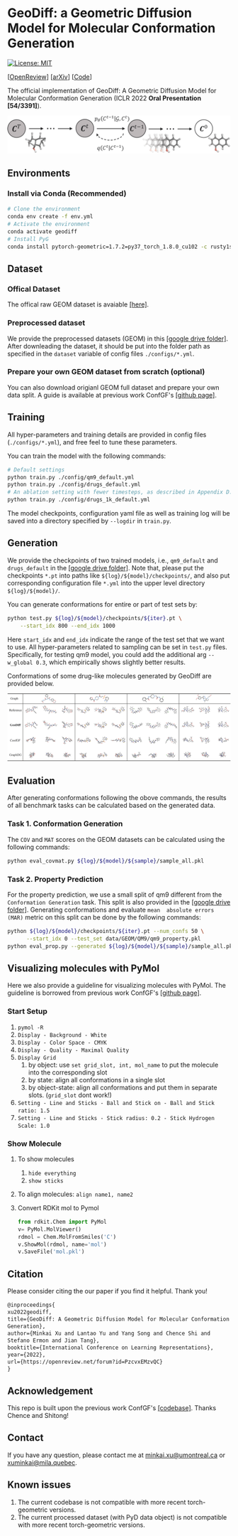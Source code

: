 # GeoDiff: a Geometric Diffusion Model for Molecular Conformation Generation

[![License: MIT](https://img.shields.io/badge/License-MIT-yellow.svg)](https://github.com/MinkaiXu/GeoDiff/blob/main/LICENSE)

[[OpenReview](https://openreview.net/forum?id=PzcvxEMzvQC)] [[arXiv](https://arxiv.org/abs/2203.02923)] [[Code](https://github.com/MinkaiXu/GeoDiff)]

The official implementation of GeoDiff: A Geometric Diffusion Model for Molecular Conformation Generation (ICLR 2022 **Oral Presentation [54/3391]**).

![cover](assets/geodiff_framework.png)

## Environments

### Install via Conda (Recommended)

```bash
# Clone the environment
conda env create -f env.yml
# Activate the environment
conda activate geodiff
# Install PyG
conda install pytorch-geometric=1.7.2=py37_torch_1.8.0_cu102 -c rusty1s -c conda-forge
```

## Dataset

### Offical Dataset
The offical raw GEOM dataset is avaiable [[here]](https://dataverse.harvard.edu/dataset.xhtml?persistentId=doi:10.7910/DVN/JNGTDF).

### Preprocessed dataset
We provide the preprocessed datasets (GEOM) in this [[google drive folder]](https://drive.google.com/drive/folders/1b0kNBtck9VNrLRZxg6mckyVUpJA5rBHh?usp=sharing). After downleading the dataset, it should be put into the folder path as specified in the `dataset` variable of config files `./configs/*.yml`.

### Prepare your own GEOM dataset from scratch (optional)

You can also download origianl GEOM full dataset and prepare your own data split. A guide is available at previous work ConfGF's [[github page]](https://github.com/DeepGraphLearning/ConfGF#prepare-your-own-geom-dataset-from-scratch-optional).

## Training

All hyper-parameters and training details are provided in config files (`./configs/*.yml`), and free feel to tune these parameters.

You can train the model with the following commands:

```bash
# Default settings
python train.py ./config/qm9_default.yml
python train.py ./config/drugs_default.yml
# An ablation setting with fewer timesteps, as described in Appendix D.2.
python train.py ./config/drugs_1k_default.yml
```

The model checkpoints, configuration yaml file as well as training log will be saved into a directory specified by `--logdir` in `train.py`.

## Generation

We provide the checkpoints of two trained models, i.e., `qm9_default` and `drugs_default` in the [[google drive folder]](https://drive.google.com/drive/folders/1b0kNBtck9VNrLRZxg6mckyVUpJA5rBHh?usp=sharing). Note that, please put the checkpoints `*.pt` into paths like `${log}/${model}/checkpoints/`, and also put corresponding configuration file `*.yml` into the upper level directory `${log}/${model}/`.

You can generate conformations for entire or part of test sets by:

```bash
python test.py ${log}/${model}/checkpoints/${iter}.pt \
    --start_idx 800 --end_idx 1000
```
Here `start_idx` and `end_idx` indicate the range of the test set that we want to use. All hyper-parameters related to sampling can be set in `test.py` files. Specifically, for testing qm9 model, you could add the additional arg `--w_global 0.3`, which empirically shows slightly better results.

Conformations of some drug-like molecules generated by GeoDiff are provided below.

<p align="center">
  <img src="assets/exp_drugs.png" /> 
</p>

## Evaluation

After generating conformations following the obove commands, the results of all benchmark tasks can be calculated based on the generated data.

### Task 1. Conformation Generation

The `COV` and `MAT` scores on the GEOM datasets can be calculated using the following commands:

```bash
python eval_covmat.py ${log}/${model}/${sample}/sample_all.pkl
```


### Task 2. Property Prediction

For the property prediction, we use a small split of qm9 different from the `Conformation Generation` task. This split is also provided in the [[google drive folder]](https://drive.google.com/drive/folders/1b0kNBtck9VNrLRZxg6mckyVUpJA5rBHh?usp=sharing). Generating conformations and evaluate `mean  absolute errors (MAR)` metric on this split can be done by the following commands:

```bash
python ${log}/${model}/checkpoints/${iter}.pt --num_confs 50 \
      --start_idx 0 --test_set data/GEOM/QM9/qm9_property.pkl
python eval_prop.py --generated ${log}/${model}/${sample}/sample_all.pkl
```

## Visualizing molecules with PyMol

Here we also provide a guideline for visualizing molecules with PyMol. The guideline is borrowed from previous work ConfGF's [[github page]](https://github.com/DeepGraphLearning/ConfGF#prepare-your-own-geom-dataset-from-scratch-optional).

### Start Setup

1. `pymol -R`
2. `Display - Background - White`
3. `Display - Color Space - CMYK`
4. `Display - Quality - Maximal Quality`
5. `Display Grid`
   1. by object:  use `set grid_slot, int, mol_name` to put the molecule into the corresponding slot
   2. by state: align all conformations in a single slot
   3. by object-state: align all conformations and put them in separate slots. (`grid_slot` dont work!)
6. `Setting - Line and Sticks - Ball and Stick on - Ball and Stick ratio: 1.5`
7. `Setting - Line and Sticks - Stick radius: 0.2 - Stick Hydrogen Scale: 1.0`

### Show Molecule

1. To show molecules

   1. `hide everything`
   2. `show sticks`

2. To align molecules: `align name1, name2`

3. Convert RDKit mol to Pymol

   ```python
   from rdkit.Chem import PyMol
   v= PyMol.MolViewer()
   rdmol = Chem.MolFromSmiles('C')
   v.ShowMol(rdmol, name='mol')
   v.SaveFile('mol.pkl')
   ```


## Citation
Please consider citing the our paper if you find it helpful. Thank you!
```
@inproceedings{
xu2022geodiff,
title={GeoDiff: A Geometric Diffusion Model for Molecular Conformation Generation},
author={Minkai Xu and Lantao Yu and Yang Song and Chence Shi and Stefano Ermon and Jian Tang},
booktitle={International Conference on Learning Representations},
year={2022},
url={https://openreview.net/forum?id=PzcvxEMzvQC}
}
```

## Acknowledgement

This repo is built upon the previous work ConfGF's [[codebase]](https://github.com/DeepGraphLearning/ConfGF#prepare-your-own-geom-dataset-from-scratch-optional). Thanks Chence and Shitong!

## Contact

If you have any question, please contact me at minkai.xu@umontreal.ca or xuminkai@mila.quebec.

## Known issues

1. The current codebase is not compatible with more recent torch-geometric versions.
2. The current processed dataset (with PyD data object) is not compatible with more recent torch-geometric versions.